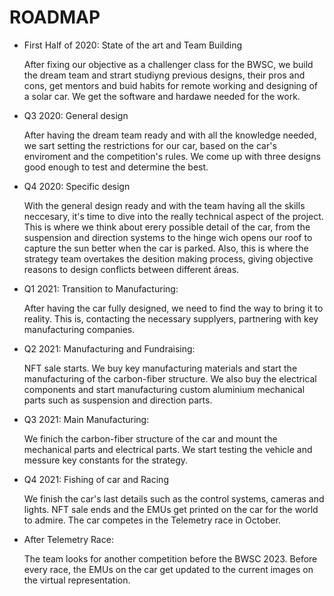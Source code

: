 # ROADMAP

* First Half of 2020: State of the art and Team Building

   After fixing our objective as a challenger class for the BWSC, we build the dream team and strart studiyng previous designs, their pros and cons, get mentors and buid habits for remote working and designing of a solar car. We get the software and hardawe needed for the work.

* Q3 2020: General design

  After having the dream team ready and with all the knowledge needed, we sart setting the restrictions for our car, based on the car's enviroment and the competition's rules. We come up with three designs good enough to test and determine the best.
  
* Q4 2020: Specific design

  With the general design ready and with the team having all the skills neccesary, it's time to dive into the really technical aspect of the project. This is where we think about erery possible detail of the car, from the suspension and direction systems to the hinge wich opens our roof to capture the sun better when the car is parked. Also, this is where the strategy team overtakes the desition making process, giving objective reasons to design conflicts between different áreas.

* Q1 2021: Transition to Manufacturing:

  After having the car fully designed, we need to find the way to bring it to reality. This is, contacting the necessary supplyers, partnering with key manufacturing companies.
  
* Q2 2021: Manufacturing and Fundraising:
  
  NFT sale starts. We buy key manufacturing materials and start the manufacturing of the carbon-fiber structure. We also buy the electrical components and start manufacturing custom aluminium mechanical parts such as suspension and direction parts.

* Q3 2021: Main Manufacturing: 

   We finich the carbon-fiber structure of the car and mount the mechanical parts and electrical parts.
   We start testing the vehicle and messure key constants for the strategy.

* Q4 2021: Fishing of car and Racing
   
   We finish the car's last details such as the control systems, cameras and lights.
   NFT sale ends and the EMUs get printed on the car for the world to admire.
   The car competes in the Telemetry race in October.
   
* After Telemetry Race: 

   The team looks for another competition before the BWSC 2023. Before every race, the EMUs on the car get updated to the current images on the virtual representation.

